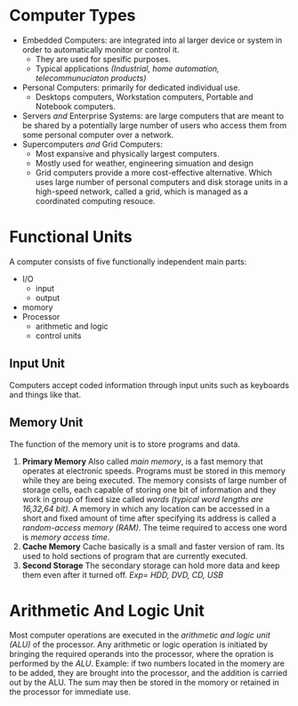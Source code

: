 # Computer Types
* Embedded Computers: are integrated into al larger device or system in order to automatically monitor or control it.
  - They are used for spesific purposes.
  - Typical applications *(Industrial, home automation, telecommunuciaton products)*
* Personal Computers: primarily for dedicated individual use.
  - Desktops computers, Workstation computers, Portable and Notebook computers.
* Servers *and* Enterprise Systems: are large computers that are meant to be shared by a potentially large number of users who access them  	from some personal computer over a network.
* Supercomputers *and* Grid Computers:
  - Most expansive and physically largest computers.
  - Mostly used for weather, engineering simuation and design
  - Grid computers provide a more cost-effective alternative. Which uses large number of personal computers and disk storage units in a high-speed network, called a grid, which is managed as a coordinated computing resouce.
  
# Functional Units
A computer consists of five functionally independent main parts:
- I/O
  - input
  - output
- momory
- Processor
  - arithmetic and logic    
  - control units
  
## Input Unit
Computers accept coded information through input units such as keyboards and things like that.
## Memory Unit
The function of the memory unit is to store programs and data.
1. __Primary Memory__
Also called *main memory*, is a fast memory that operates at electronic speeds. Programs must be stored in this memory while they are being executed. The memory consists of large number of storage cells, each capable of storing one bit of information and they work in group of fixed size called *words (typical word lengths are 16,32,64 bit)*. A memory in which any location can be accessed in a short and fixed amount of time after specifying its address is called a *random-access memory (RAM)*. The teime required to access one word is *memory access time*.
2. __Cache Memory__
Cache basically is a small and faster version of ram. Its used to hold sections of program that are currently executed.
3. __Second Storage__
The secondary storage can hold more data and keep them even after it turned off. *Exp= HDD, DVD, CD, USB*

# Arithmetic And Logic Unit
Most computer operations are executed in the *arithmetic and logic unit (ALU)* of the processor. Any arithmetic or logic operation is initiated by bringing the required operands into the processor, where the opration is performed by the *ALU*. Example: if two numbers located in the momery are to be added, they are brought into the processor, and the addition is carried out by the ALU. The sum may then be stored in the momory or retained in the processor for immediate use.














